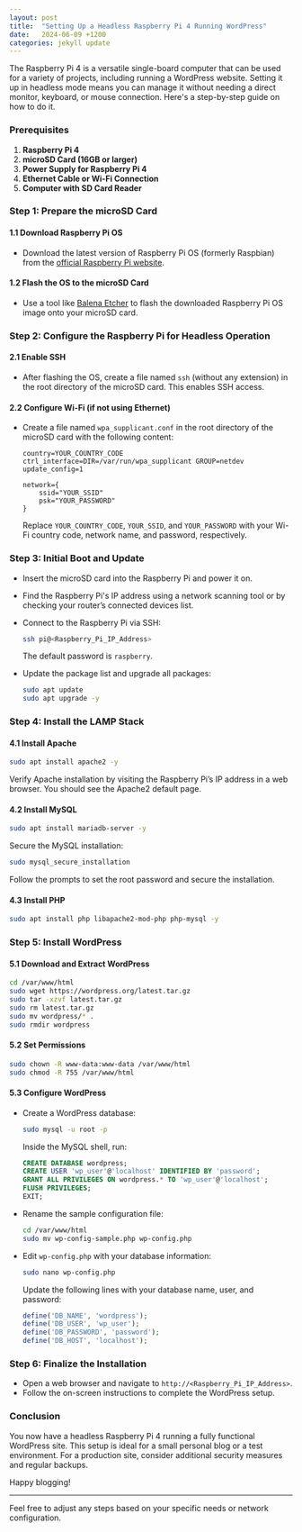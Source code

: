 ```yaml
---
layout: post
title:  "Setting Up a Headless Raspberry Pi 4 Running WordPress"
date:   2024-06-09 +1200
categories: jekyll update
---
```



The Raspberry Pi 4 is a versatile single-board computer that can be used for a variety of projects, including running a WordPress website. Setting it up in headless mode means you can manage it without needing a direct monitor, keyboard, or mouse connection. Here's a step-by-step guide on how to do it.

### Prerequisites



1. **Raspberry Pi 4**
2. **microSD Card (16GB or larger)**
3. **Power Supply for Raspberry Pi 4**
4. **Ethernet Cable or Wi-Fi Connection**
5. **Computer with SD Card Reader**

### Step 1: Prepare the microSD Card

#### 1.1 Download Raspberry Pi OS

- Download the latest version of Raspberry Pi OS (formerly Raspbian) from the [official Raspberry Pi website](https://www.raspberrypi.org/software/operating-systems/).

#### 1.2 Flash the OS to the microSD Card

- Use a tool like [Balena Etcher](https://www.balena.io/etcher/) to flash the downloaded Raspberry Pi OS image onto your microSD card.

### Step 2: Configure the Raspberry Pi for Headless Operation

#### 2.1 Enable SSH

- After flashing the OS, create a file named `ssh` (without any extension) in the root directory of the microSD card. This enables SSH access.

#### 2.2 Configure Wi-Fi (if not using Ethernet)

- Create a file named `wpa_supplicant.conf` in the root directory of the microSD card with the following content:

  ```
  country=YOUR_COUNTRY_CODE
  ctrl_interface=DIR=/var/run/wpa_supplicant GROUP=netdev
  update_config=1

  network={
      ssid="YOUR_SSID"
      psk="YOUR_PASSWORD"
  }
  ```

  Replace `YOUR_COUNTRY_CODE`, `YOUR_SSID`, and `YOUR_PASSWORD` with your Wi-Fi country code, network name, and password, respectively.

### Step 3: Initial Boot and Update

- Insert the microSD card into the Raspberry Pi and power it on.
- Find the Raspberry Pi's IP address using a network scanning tool or by checking your router’s connected devices list.
- Connect to the Raspberry Pi via SSH:
  
  ```sh
  ssh pi@<Raspberry_Pi_IP_Address>
  ```

  The default password is `raspberry`.

- Update the package list and upgrade all packages:

  ```sh
  sudo apt update
  sudo apt upgrade -y
  ```

### Step 4: Install the LAMP Stack

#### 4.1 Install Apache

  ```sh
  sudo apt install apache2 -y
  ```

  Verify Apache installation by visiting the Raspberry Pi’s IP address in a web browser. You should see the Apache2 default page.

#### 4.2 Install MySQL

  ```sh
  sudo apt install mariadb-server -y
  ```

  Secure the MySQL installation:

  ```sh
  sudo mysql_secure_installation
  ```

  Follow the prompts to set the root password and secure the installation.

#### 4.3 Install PHP

  ```sh
  sudo apt install php libapache2-mod-php php-mysql -y
  ```

### Step 5: Install WordPress

#### 5.1 Download and Extract WordPress

  ```sh
  cd /var/www/html
  sudo wget https://wordpress.org/latest.tar.gz
  sudo tar -xzvf latest.tar.gz
  sudo rm latest.tar.gz
  sudo mv wordpress/* .
  sudo rmdir wordpress
  ```

#### 5.2 Set Permissions

  ```sh
  sudo chown -R www-data:www-data /var/www/html
  sudo chmod -R 755 /var/www/html
  ```

#### 5.3 Configure WordPress

- Create a WordPress database:

  ```sh
  sudo mysql -u root -p
  ```

  Inside the MySQL shell, run:

  ```sql
  CREATE DATABASE wordpress;
  CREATE USER 'wp_user'@'localhost' IDENTIFIED BY 'password';
  GRANT ALL PRIVILEGES ON wordpress.* TO 'wp_user'@'localhost';
  FLUSH PRIVILEGES;
  EXIT;
  ```

- Rename the sample configuration file:

  ```sh
  cd /var/www/html
  sudo mv wp-config-sample.php wp-config.php
  ```

- Edit `wp-config.php` with your database information:

  ```sh
  sudo nano wp-config.php
  ```

  Update the following lines with your database name, user, and password:

  ```php
  define('DB_NAME', 'wordpress');
  define('DB_USER', 'wp_user');
  define('DB_PASSWORD', 'password');
  define('DB_HOST', 'localhost');
  ```

### Step 6: Finalize the Installation

- Open a web browser and navigate to `http://<Raspberry_Pi_IP_Address>`.
- Follow the on-screen instructions to complete the WordPress setup.

### Conclusion

You now have a headless Raspberry Pi 4 running a fully functional WordPress site. This setup is ideal for a small personal blog or a test environment. For a production site, consider additional security measures and regular backups.

Happy blogging!

---

Feel free to adjust any steps based on your specific needs or network configuration.
